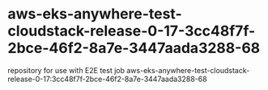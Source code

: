 # aws-eks-anywhere-test-cloudstack-release-0-17-3cc48f7f-2bce-46f2-8a7e-3447aada3288-68
repository for use with E2E test job aws-eks-anywhere-test-cloudstack-release-0-17:3cc48f7f-2bce-46f2-8a7e-3447aada3288-68
